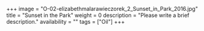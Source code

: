 +++
image = "O-02-elizabethmalarawieczorek_2_Sunset_in_Park_2016.jpg"
title = "Sunset in the Park"
weight = 0
description = "Please write a brief description."
availability = ""
tags = ["Oil"]
+++
